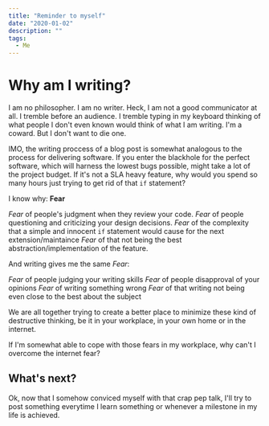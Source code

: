 ```yaml
---
title: "Reminder to myself"
date: "2020-01-02"
description: ""
tags:
  - Me
---
```


# Why am I writing?
I am no philosopher. I am no writer. Heck, I am not a good communicator at all.
I tremble before an audience. I tremble typing in my keyboard thinking of what people I don't even known would think of what I am writing. I'm a coward.
But I don't want to die one.

IMO, the writing proccess of a blog post is somewhat analogous to the process for delivering software.
If you enter the blackhole for the perfect software, which will harness the lowest bugs possible, might take a lot of the project budget. If it's not a SLA heavy feature, why would you spend so many hours just trying to get rid of that `if` statement?

I know why: **Fear**

*Fear* of people's judgment when they review your code.
*Fear* of people questioning and criticizing your design decisions.
*Fear* of the complexity that a simple and innocent `if` statement would cause for the next extension/maintaince
*Fear* of that not being the best abstraction/implementation of the feature.

And writing gives me the same *Fear*:

*Fear* of people judging your writing skills
*Fear* of people disapproval of your opinions
*Fear* of writing something wrong
*Fear* of that writing not being even close to the best about the subject

We are all together trying to create a better place to minimize these kind of destructive thinking, be it in your workplace, in your own home or in the internet.

If I'm somewhat able to cope with those fears in my workplace, why can't I overcome the internet fear?

## What's next?

Ok, now that I somehow conviced myself with that crap pep talk, I'll try to post something everytime I learn something or whenever a milestone in my life is achieved.

